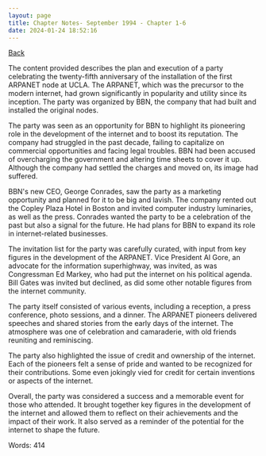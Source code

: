 ```yaml
---
layout: page
title: Chapter Notes- September 1994 - Chapter 1-6
date: 2024-01-24 18:52:16
---
```


[Back](./)


The content provided describes the plan and execution of a party celebrating the twenty-fifth anniversary of the installation of the first ARPANET node at UCLA. The ARPANET, which was the precursor to the modern internet, had grown significantly in popularity and utility since its inception. The party was organized by BBN, the company that had built and installed the original nodes.

The party was seen as an opportunity for BBN to highlight its pioneering role in the development of the internet and to boost its reputation. The company had struggled in the past decade, failing to capitalize on commercial opportunities and facing legal troubles. BBN had been accused of overcharging the government and altering time sheets to cover it up. Although the company had settled the charges and moved on, its image had suffered.

BBN's new CEO, George Conrades, saw the party as a marketing opportunity and planned for it to be big and lavish. The company rented out the Copley Plaza Hotel in Boston and invited computer industry luminaries, as well as the press. Conrades wanted the party to be a celebration of the past but also a signal for the future. He had plans for BBN to expand its role in internet-related businesses.

The invitation list for the party was carefully curated, with input from key figures in the development of the ARPANET. Vice President Al Gore, an advocate for the information superhighway, was invited, as was Congressman Ed Markey, who had put the internet on his political agenda. Bill Gates was invited but declined, as did some other notable figures from the internet community.

The party itself consisted of various events, including a reception, a press conference, photo sessions, and a dinner. The ARPANET pioneers delivered speeches and shared stories from the early days of the internet. The atmosphere was one of celebration and camaraderie, with old friends reuniting and reminiscing.

The party also highlighted the issue of credit and ownership of the internet. Each of the pioneers felt a sense of pride and wanted to be recognized for their contributions. Some even jokingly vied for credit for certain inventions or aspects of the internet.

Overall, the party was considered a success and a memorable event for those who attended. It brought together key figures in the development of the internet and allowed them to reflect on their achievements and the impact of their work. It also served as a reminder of the potential for the internet to shape the future.

Words: 414